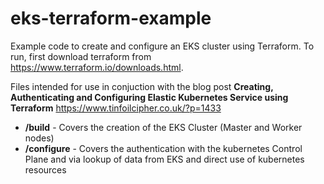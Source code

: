 # eks-terraform-example

Example code to create and configure an EKS cluster using Terraform. To run, first download terraform from https://www.terraform.io/downloads.html.

Files intended for use in conjuction with the blog post **Creating, Authenticating and Configuring Elastic Kubernetes Service using Terraform** https://www.tinfoilcipher.co.uk/?p=1433

- **/build** - Covers the creation of the EKS Cluster (Master and Worker nodes)
- **/configure** - Covers the authentication with the kubernetes Control Plane and via lookup of data from EKS and direct use of kubernetes resources
